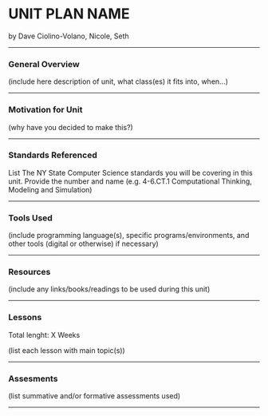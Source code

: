 # UNIT PLAN NAME
by Dave Ciolino-Volano, Nicole, Seth

-----

### General Overview
(include here description of unit, what class(es) it fits into, when...)

---

### Motivation for Unit
(why have you decided to make this?)

---

### Standards Referenced
List The NY State Computer Science standards you will be covering in this unit. Provide the number and name (e.g. 4-6.CT.1 Computational Thinking, Modeling and Simulation)

---

### Tools Used
(include programming language(s), specific programs/environments, and other tools (digital or otherwise) if necessary)

---

### Resources
(include any links/books/readings to be used during this unit)

---

### Lessons
Total lenght: X Weeks

(list each lesson with main topic(s))

---

### Assesments
(list summative and/or formative assessments used)

---
